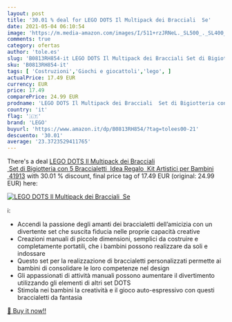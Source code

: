 ```yaml
---
layout: post
title: '30.01 % deal for LEGO DOTS Il Multipack dei Bracciali  Se'
date: 2021-05-04 06:10:54
image: 'https://m.media-amazon.com/images/I/511+rzJRNeL._SL500_._SL400_.jpg'
comments: true
category: ofertas
author: 'tole.es'
slug: 'B0813RH854-it LEGO DOTS Il Multipack dei Bracciali Set di Bigiotteria...'
sku: 'B0813RH854-it'
tags: [ 'Costruzioni','Giochi e giocattoli','lego', ]
actualPrice: 17.49 EUR
currency: EUR
price: 17.49
comparePrice: 24.99 EUR
prodname: 'LEGO DOTS Il Multipack dei Bracciali  Set di Bigiotteria con 5 Braccialetti  Idea Regalo  Kit Artistici per Bambini  41913'
country: 'it'
flag: '🇮🇹'
brand: 'LEGO'
buyurl: 'https://www.amazon.it/dp/B0813RH854/?tag=tolees00-21'
descuento: '30.01'
average: '23.3723529411765'
---
```


There's a deal [LEGO DOTS Il Multipack dei Bracciali  Set di Bigiotteria con 5 Braccialetti  Idea Regalo  Kit Artistici per Bambini  41913](https://www.amazon.it/dp/B0813RH854/?tag=tolees00-21)  with  30.01 % discount, final price tag of  17.49 EUR (original: 24.99 EUR) here:

[![LEGO DOTS Il Multipack dei Bracciali  Se](https://m.media-amazon.com/images/I/511+rzJRNeL._SL500_._SL400_.jpg)](https://www.amazon.it/dp/B0813RH854/?tag=tolees00-21)

ℹ️:

- Accendi la passione degli amanti dei braccialetti dell’amicizia con un divertente set che suscita fiducia nelle proprie capacità creative
- Creazioni manuali di piccole dimensioni, semplici da costruire e completamente portatili, che i bambini possono realizzare da soli e indossare
- Questo set per la realizzazione di braccialetti personalizzati permette ai bambini di consolidare le loro competenze nel design
- Gli appassionati di attività manuali possono aumentare il divertimento utilizzando gli elementi di altri set DOTS
- Stimola nei bambini la creatività e il gioco auto-espressivo con questi braccialetti da fantasia

[🛒 Buy it now!!](https://www.amazon.it/dp/B0813RH854/?tag=tolees00-21)
